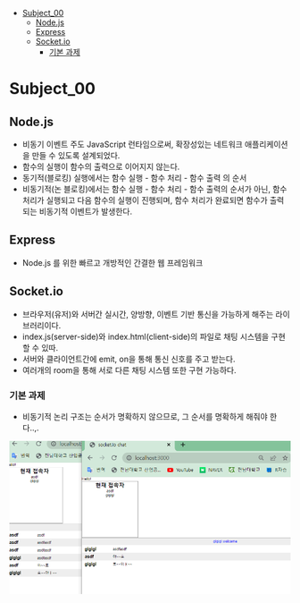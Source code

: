 - [Subject\_00](#subject_00)
  - [Node.js](#nodejs)
  - [Express](#express)
  - [Socket.io](#socketio)
    - [기본 과제](#기본-과제)

# Subject_00

## Node.js

- 비동기 이벤트 주도 JavaScript 런타임으로써, 확장성있는 네트워크 애플리케이션을 만들 수 있도록 설계되었다.
- 함수의 실행이 함수의 출력으로 이어지지 않는다.
- 동기적(블로킹) 실행에서는 함수 실행 - 함수 처리 - 함수 출력 의 순서
- 비동기적(논 블로킹)에서는 함수 실행 - 함수 처리 - 함수 출력의 순서가 아닌, 함수 처리가 실행되고 다음 함수의 실행이 진행되며, 함수 처리가 완료되면 함수가 출력되는 비동기적 이벤트가 발생한다.

## Express

- Node.js 를 위한 빠르고 개방적인 간결한 웹 프레임워크

## Socket.io

- 브라우저(유저)와 서버간 실시간, 양방향, 이벤트 기반 통신을 가능하게 해주는 라이브러리이다.
- index.js(server-side)와 index.html(client-side)의 파일로 채팅 시스템을 구현 할 수 있따.
- 서버와 클라이언트간에 emit, on을 통해 통신 신호를 주고 받는다.
- 여러개의 room을 통해 서로 다른 채팅 시스템 또한 구현 가능하다.

### 기본 과제

- 비동기적 논리 구조는 순서가 명확하지 않으므로, 그 순서를 명확하게 해줘야 한다..,.

![캡처](README.assets/캡처.PNG)
